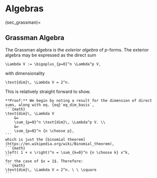 # Algebras

(sec_grassman)=
## Grassman Algebra
The Grassman algebra is the *exterior algebra* of $p$-forms. The exterior algebra may be expressed as the direct sum 
```{math}
\Lambda V := \bigoplus_{p=0}^n \Lambda^p V,
```
with dimensionality
```{math}
\text{dim}\, \Lambda V = 2^n.
```

This is relatively straight forward to show.

````{toggle}
**Proof:** We begin by noting a result for the dimension of direct sums, along with eq. {eq}`eq_dim_basis`,
```{math}
\text{dim}\, \Lambda V 
    &= 
    \sum_{p=0}^n \text{dim}\, \Lambda^p V. \\
    &= 
    \sum_{p=0}^n {n \choose p},
```
which is just the [binomial theorem](https://en.wikipedia.org/wiki/Binomial_theorem),
```{math}
\left( 1 + x \right)^n = \sum_{k=0}^n {n \choose k} x^k,
```
for the case of $x = 1$. Therefore:
```{math}
\text{dim}\, \Lambda V = 2^n. \ \ \square
```
````
